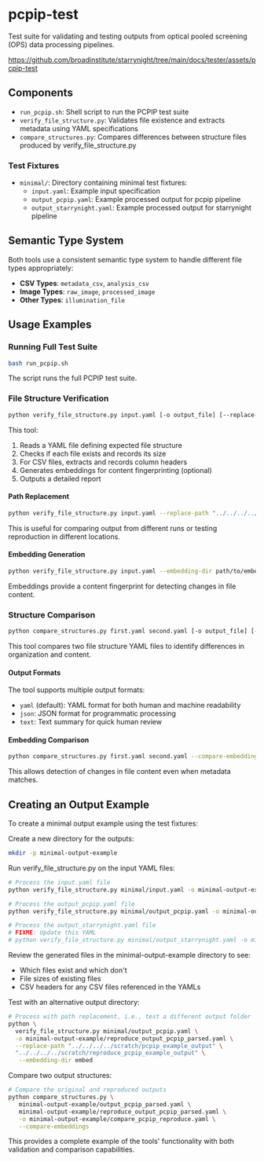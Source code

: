 # pcpip-test

Test suite for validating and testing outputs from optical pooled screening (OPS) data processing pipelines.

<https://github.com/broadinstitute/starrynight/tree/main/docs/tester/assets/pcpip-test>

## Components

- `run_pcpip.sh`: Shell script to run the PCPIP test suite
- `verify_file_structure.py`: Validates file existence and extracts metadata using YAML specifications
- `compare_structures.py`: Compares differences between structure files produced by verify_file_structure.py

### Test Fixtures

- `minimal/`: Directory containing minimal test fixtures:
  - `input.yaml`: Example input specification
  - `output_pcpip.yaml`: Example processed output for pcpip pipeline
  - `output_starrynight.yaml`: Example processed output for starrynight pipeline

## Semantic Type System

Both tools use a consistent semantic type system to handle different file types appropriately:

- **CSV Types**: `metadata_csv`, `analysis_csv`
- **Image Types**: `raw_image`, `processed_image`
- **Other Types**: `illumination_file`

## Usage Examples

### Running Full Test Suite

```sh
bash run_pcpip.sh
```

The script runs the full PCPIP test suite.

### File Structure Verification

```sh
python verify_file_structure.py input.yaml [-o output_file] [--replace-path OLD_PATH NEW_PATH] [--embedding-dir DIR]
```

This tool:

1. Reads a YAML file defining expected file structure
2. Checks if each file exists and records its size
3. For CSV files, extracts and records column headers
4. Generates embeddings for content fingerprinting (optional)
5. Outputs a detailed report

#### Path Replacement

```sh
python verify_file_structure.py input.yaml --replace-path "../../../../scratch/pcpip_example_output" "../../../../scratch/reproduce_pcpip_example_output"
```

This is useful for comparing output from different runs or testing reproduction in different locations.

#### Embedding Generation

```sh
python verify_file_structure.py input.yaml --embedding-dir path/to/embeddings
```

Embeddings provide a content fingerprint for detecting changes in file content.

### Structure Comparison

```sh
python compare_structures.py first.yaml second.yaml [-o output_file] [--output-format FORMAT] [--compare-embeddings]
```

This tool compares two file structure YAML files to identify differences in organization and content.

#### Output Formats

The tool supports multiple output formats:

- `yaml` (default): YAML format for both human and machine readability
- `json`: JSON format for programmatic processing
- `text`: Text summary for quick human review

#### Embedding Comparison

```sh
python compare_structures.py first.yaml second.yaml --compare-embeddings --tolerance 0.01
```

This allows detection of changes in file content even when metadata matches.

## Creating an Output Example

To create a minimal output example using the test fixtures:

Create a new directory for the outputs:

```sh
mkdir -p minimal-output-example
```

Run verify_file_structure.py on the input YAML files:

```sh
# Process the input.yaml file
python verify_file_structure.py minimal/input.yaml -o minimal-output-example/input_parsed.yaml --embedding-dir embed

# Process the output_pcpip.yaml file
python verify_file_structure.py minimal/output_pcpip.yaml -o minimal-output-example/output_pcpip_parsed.yaml --embedding-dir embed

# Process the output_starrynight.yaml file
# FIXME: Update this YAML
# python verify_file_structure.py minimal/output_starrynight.yaml -o minimal-output-example/output_starrynight_parsed.yaml
```

Review the generated files in the minimal-output-example directory to see:

   - Which files exist and which don't
   - File sizes of existing files
   - CSV headers for any CSV files referenced in the YAMLs

Test with an alternative output directory:

```sh
# Process with path replacement, i.e., test a different output folder
python \
  verify_file_structure.py minimal/output_pcpip.yaml \
  -o minimal-output-example/reproduce_output_pcpip_parsed.yaml \
  --replace-path "../../../../scratch/pcpip_example_output" \
  "../../../../scratch/reproduce_pcpip_example_output" \
   --embedding-dir embed
```

Compare two output structures:

```sh
# Compare the original and reproduced outputs
python compare_structures.py \
   minimal-output-example/output_pcpip_parsed.yaml \
   minimal-output-example/reproduce_output_pcpip_parsed.yaml \
   -o minimal-output-example/compare_pcpip_reproduce.yaml \
   --compare-embeddings
```

This provides a complete example of the tools' functionality with both validation and comparison capabilities.
